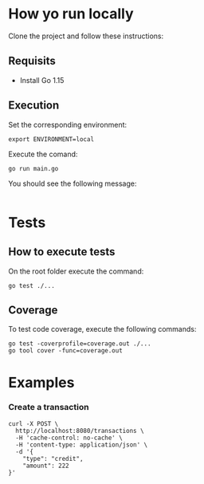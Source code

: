 # How yo run locally

Clone the project and follow these instructions:

## Requisits
- Install Go 1.15

## Execution

Set the corresponding environment:

`export ENVIRONMENT=local`

Execute the comand:

`go run main.go`

You should see the following message:

```

```

# Tests

## How to execute tests

On the root folder execute the command:
```
go test ./...
```

## Coverage

To test code coverage, execute the following commands:
```
go test -coverprofile=coverage.out ./...
go tool cover -func=coverage.out
```

# Examples

### Create a transaction
```
curl -X POST \
  http://localhost:8080/transactions \
  -H 'cache-control: no-cache' \
  -H 'content-type: application/json' \
  -d '{
    "type": "credit",
    "amount": 222
}'
```